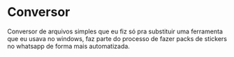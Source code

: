 # Conversor
Conversor de arquivos simples que eu fiz só pra substituir uma ferramenta que eu usava no windows, faz parte do processo de fazer packs de stickers no whatsapp de forma mais automatizada.
